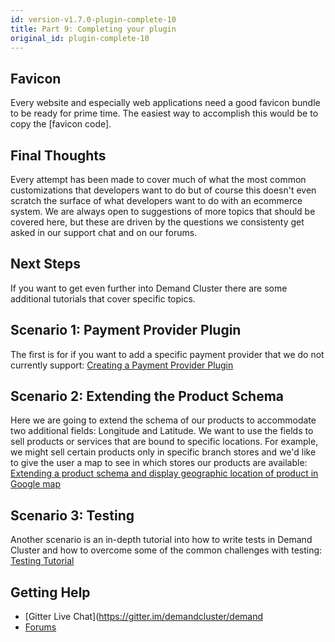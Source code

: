 ```yaml
---
id: version-v1.7.0-plugin-complete-10
title: Part 9: Completing your plugin
original_id: plugin-complete-10
---
```


## Favicon

Every website and especially web applications need a good favicon bundle to be ready for prime time. The easiest way to accomplish this would be to copy the [favicon code].

## Final Thoughts

Every attempt has been made to cover much of what the most common customizations that developers want to do but of course
this doesn't even scratch the surface of what developers want to do with an ecommerce system. We are always open to suggestions
of more topics that should be covered here, but these are driven by the questions we consistenty get asked in our support
chat and on our forums.

## Next Steps

If you want to get even further into Demand Cluster there are some additional tutorials that cover specific topics.

## Scenario 1: Payment Provider Plugin

The first is for if you want to add a specific payment provider that we do not currently support:
[Creating a Payment Provider Plugin](creating-a-payment-provider.md)

## Scenario 2: Extending the Product Schema

Here we are going to extend the schema of our products to accommodate two additional fields: Longitude and Latitude. We want to use the fields to sell  products or services that are bound to specific locations. For example, we might sell certain products only in specific branch stores and we'd like to give the user a map to see in which stores our products are available:
[Extending a product schema and display geographic location of product in Google map](extending-product-schema-location-map.md)

## Scenario 3: Testing

Another scenario is an in-depth tutorial into how to write tests in Demand Cluster and how to overcome some of the common
challenges with testing: [Testing Tutorial](testing-tutorial.md)

## Getting Help

- [Gitter Live Chat](https://gitter.im/demandcluster/demand
- [Forums](http://forums.demandcluster.com)

